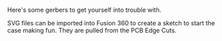 Here's some gerbers to get yourself into trouble with.

SVG files can be imported into Fusion 360 to create a sketch to start the case making fun. They are pulled from the PCB Edge Cuts.



